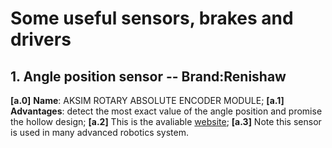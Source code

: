 # Some useful sensors, brakes and drivers

## 1. Angle position sensor -- Brand:Renishaw 

**[a.0]** **Name**: AKSIM ROTARY ABSOLUTE ENCODER MODULE; 
**[a.1]** **Advantages**: detect the most exact value of the angle position and promise the hollow design; 
**[a.2]** This is the avaliable [website](https://www.rls.si/cn_en/products/rotary-magnetic-encoders/absolute-encoders/aksim-rotary-absolute-encoder-module?___from_store=cn "Renshaw absolute angle sensor"); 
**[a.3]** Note this sensor is used in many advanced robotics system.
